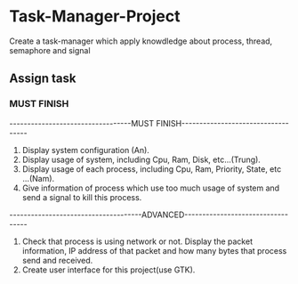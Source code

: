 # Task-Manager-Project
Create a task-manager which apply knowdledge about process, thread, semaphore and signal

## Assign task

### MUST FINISH
----------------------------------MUST FINISH-----------------------------------
1. Display system configuration (An).
2. Display usage of system, including Cpu, Ram, Disk, etc...(Trung).
3. Display usage of each process, including Cpu, Ram, Priority, State, etc ...(Nam).
4. Give information of process which use too much usage of system and send a signal to kill this process.

-------------------------------------ADVANCED----------------------------------
1. Check that process is using network or not. Display the packet information, IP address of that packet and how many bytes that process send and received.
2. Create user interface for this project(use GTK).

